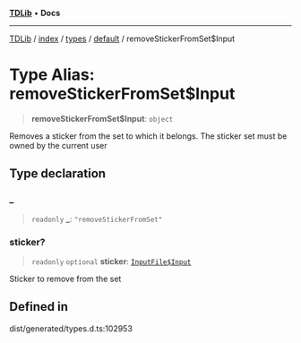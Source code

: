 [**TDLib**](../../../../../../README.md) • **Docs**

***

[TDLib](../../../../../../modules.md) / [index](../../../../../README.md) / [types](../../../README.md) / [default](../README.md) / removeStickerFromSet$Input

# Type Alias: removeStickerFromSet$Input

> **removeStickerFromSet$Input**: `object`

Removes a sticker from the set to which it belongs. The sticker set must be owned by the current user

## Type declaration

### \_

> `readonly` **\_**: `"removeStickerFromSet"`

### sticker?

> `readonly` `optional` **sticker**: [`InputFile$Input`](InputFile$Input.md)

Sticker to remove from the set

## Defined in

dist/generated/types.d.ts:102953
